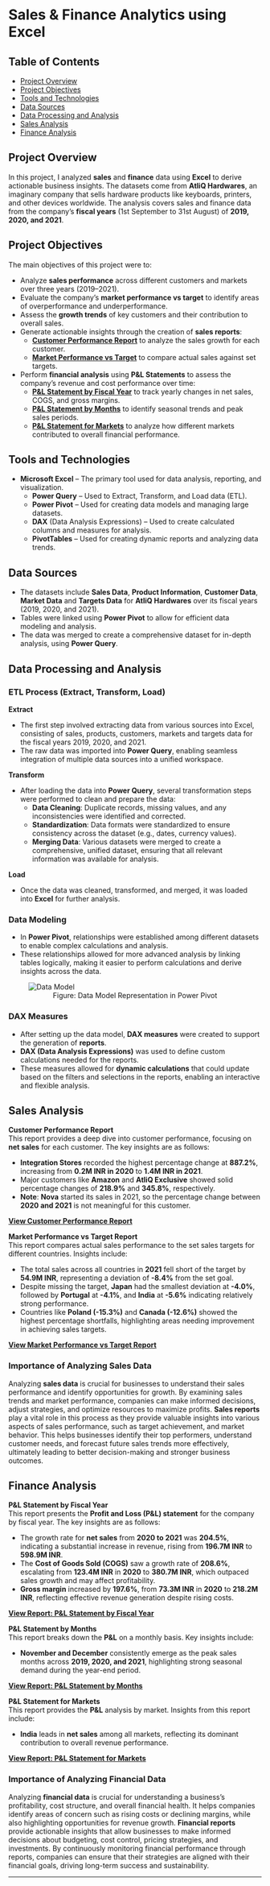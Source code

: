 # Sales & Finance Analytics using Excel

## Table of Contents

- [Project Overview](#project-overview)
- [Project Objectives](#project-objectives)
- [Tools and Technologies](#tools-and-technologies)
- [Data Sources](#data-sources)
- [Data Processing and Analysis](#data-processing-and-analysis)
- [Sales Analysis](#sales-analysis)
- [Finance Analysis](#finance-analysis)

## Project Overview
In this project, I analyzed **sales** and **finance** data using **Excel** to derive actionable business insights. The datasets come from **AtliQ Hardwares**, an imaginary company that sells hardware products like keyboards, printers, and other devices worldwide. The analysis covers sales and finance data from the company’s **fiscal years** (1st September to 31st August) of **2019, 2020, and 2021**.

## Project Objectives

The main objectives of this project were to:
- Analyze **sales performance** across different customers and markets over three years (2019–2021).
- Evaluate the company’s **market performance vs target** to identify areas of overperformance and underperformance.
- Assess the **growth trends** of key customers and their contribution to overall sales.
- Generate actionable insights through the creation of **sales reports**:
  - [**Customer Performance Report**](https://github.com/bilalayub10/Excel-Sales-and-Finance-Analytics-Project/blob/main/Customer%20Performance%20Report.pdf) to analyze the sales growth for each customer.
  - [**Market Performance vs Target**](https://github.com/bilalayub10/Excel-Sales-and-Finance-Analytics-Project/blob/main/Market%20Performance%20vs%20Target%20Report.pdf) to compare actual sales against set targets.
- Perform **financial analysis** using **P&L Statements** to assess the company’s revenue and cost performance over time:
  - [**P&L Statement by Fiscal Year**](https://github.com/bilalayub10/Excel-Sales-and-Finance-Analytics-Project/blob/main/P%20%26%20L%20Statement%20by%20Fiscal%20Year.pdf) to track yearly changes in net sales, COGS, and gross margins.
  - [**P&L Statement by Months**](https://github.com/bilalayub10/Excel-Sales-and-Finance-Analytics-Project/blob/main/P%20%26%20L%20Statement%20by%20Months.pdf) to identify seasonal trends and peak sales periods.
  - [**P&L Statement for Markets**](https://github.com/bilalayub10/Excel-Sales-and-Finance-Analytics-Project/blob/main/P%20%26%20L%20Statement%20for%20Markets.pdf) to analyze how different markets contributed to overall financial performance.

## Tools and Technologies

- **Microsoft Excel** – The primary tool used for data analysis, reporting, and visualization.
  - **Power Query** – Used to Extract, Transform, and Load data (ETL).
  - **Power Pivot** – Used for creating data models and managing large datasets.
  - **DAX** (Data Analysis Expressions) – Used to create calculated columns and measures for analysis.
  - **PivotTables** – Used for creating dynamic reports and analyzing data trends.
  
## Data Sources
- The datasets include **Sales Data**, **Product Information**, **Customer Data**, **Market Data** and **Targets Data** for **AtliQ Hardwares** over its fiscal years (2019, 2020, and 2021).
- Tables were linked using **Power Pivot** to allow for efficient data modeling and analysis.
- The data was merged to create a comprehensive dataset for in-depth analysis, using **Power Query**.

## Data Processing and Analysis

### ETL Process (Extract, Transform, Load)

**Extract**  
   - The first step involved extracting data from various sources into Excel, consisting of sales, products, customers, markets and targets data for the fiscal years 2019, 2020, and 2021.
   - The raw data was imported into **Power Query**, enabling seamless integration of multiple data sources into a unified workspace.

**Transform**  
   - After loading the data into **Power Query**, several transformation steps were performed to clean and prepare the data:
     - **Data Cleaning**: Duplicate records, missing values, and any inconsistencies were identified and corrected.
     - **Standardization**: Data formats were standardized to ensure consistency across the dataset (e.g., dates, currency values).
     - **Merging Data**: Various datasets were merged to create a comprehensive, unified dataset, ensuring that all relevant information was available for analysis.

**Load**  
   - Once the data was cleaned, transformed, and merged, it was loaded into **Excel** for further analysis.
   
### Data Modeling
   - In **Power Pivot**, relationships were established among different datasets to enable complex calculations and analysis.
   - These relationships allowed for more advanced analysis by linking tables logically, making it easier to perform calculations and derive insights across the data.

<figure>
  <img src="Data Model.PNG" alt="Data Model">
  <div align="center"><figcaption>Figure: Data Model Representation in Power Pivot</figcaption></div>
</figure>

### DAX Measures
   - After setting up the data model, **DAX measures** were created to support the generation of **reports**.
   - **DAX (Data Analysis Expressions)** was used to define custom calculations needed for the reports.
   - These measures allowed for **dynamic calculations** that could update based on the filters and selections in the reports, enabling an interactive and flexible analysis.

## Sales Analysis

**Customer Performance Report**  
This report provides a deep dive into customer performance, focusing on **net sales** for each customer. The key insights are as follows:
- **Integration Stores** recorded the highest percentage change at **887.2%**, increasing from **0.2M INR in 2020** to **1.4M INR in 2021**.
- Major customers like **Amazon** and **AtliQ Exclusive** showed solid percentage changes of **218.9%** and **345.8%**, respectively.
- **Note**: **Nova** started its sales in 2021, so the percentage change between **2020 and 2021** is not meaningful for this customer.

[**View Customer Performance Report**](https://github.com/bilalayub10/Excel-Sales-and-Finance-Analytics-Project/blob/main/Customer%20Performance%20Report.pdf)

**Market Performance vs Target Report**  
This report compares actual sales performance to the set sales targets for different countries. Insights include:
- The total sales across all countries in **2021** fell short of the target by **54.9M INR**, representing a deviation of **-8.4%** from the set goal.
- Despite missing the target, **Japan** had the smallest deviation at **-4.0%**, followed by **Portugal** at **-4.1%**, and **India** at **-5.6%** indicating relatively strong performance.
- Countries like **Poland (-15.3%)** and **Canada (-12.6%)** showed the highest percentage shortfalls, highlighting areas needing improvement in achieving sales targets.

[**View Market Performance vs Target Report**](https://github.com/bilalayub10/Excel-Sales-and-Finance-Analytics-Project/blob/main/Market%20Performance%20vs%20Target%20Report.pdf)

### **Importance of Analyzing Sales Data**

Analyzing **sales data** is crucial for businesses to understand their sales performance and identify opportunities for growth. By examining sales trends and market performance, companies can make informed decisions, adjust strategies, and optimize resources to maximize profits. **Sales reports** play a vital role in this process as they provide valuable insights into various aspects of sales performance, such as target achievement, and market behavior. This helps businesses identify their top performers, understand customer needs, and forecast future sales trends more effectively, ultimately leading to better decision-making and stronger business outcomes.

## Finance Analysis

**P&L Statement by Fiscal Year**  
This report presents the **Profit and Loss (P&L) statement** for the company by fiscal year. The key insights are as follows:
- The growth rate for **net sales** from **2020 to 2021** was **204.5%**, indicating a substantial increase in revenue, rising from **196.7M INR** to **598.9M INR**.
- The **Cost of Goods Sold (COGS)** saw a growth rate of **208.6%**, escalating from **123.4M INR** in **2020** to **380.7M INR**, which outpaced sales growth and may affect profitability.
- **Gross margin** increased by **197.6%**, from **73.3M INR** in **2020** to **218.2M INR**, reflecting effective revenue generation despite rising costs.

[**View Report: P&L Statement by Fiscal Year**](https://github.com/bilalayub10/Excel-Sales-and-Finance-Analytics-Project/blob/main/P%20%26%20L%20Statement%20by%20Fiscal%20Year.pdf)

**P&L Statement by Months**  
This report breaks down the **P&L** on a monthly basis. Key insights include:
- **November and December** consistently emerge as the peak sales months across **2019, 2020, and 2021**, highlighting strong seasonal demand during the year-end period.

[**View Report: P&L Statement by Months**](https://github.com/bilalayub10/Excel-Sales-and-Finance-Analytics-Project/blob/main/P%20%26%20L%20Statement%20by%20Months.pdf)

**P&L Statement for Markets**  
This report provides the **P&L** analysis by market. Insights from this report include:
- **India** leads in **net sales** among all markets, reflecting its dominant contribution to overall revenue performance.

[**View Report: P&L Statement for Markets**](https://github.com/bilalayub10/Excel-Sales-and-Finance-Analytics-Project/blob/main/P%20%26%20L%20Statement%20for%20Markets.pdf)

### **Importance of Analyzing Financial Data**

Analyzing **financial data** is crucial for understanding a business’s profitability, cost structure, and overall financial health. It helps companies identify areas of concern such as rising costs or declining margins, while also highlighting opportunities for revenue growth. **Financial reports** provide actionable insights that allow businesses to make informed decisions about budgeting, cost control, pricing strategies, and investments. By continuously monitoring financial performance through reports, companies can ensure that their strategies are aligned with their financial goals, driving long-term success and sustainability.

---








